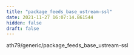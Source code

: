 ```yaml
---
title: "package_feeds_base_ustream-ssl"
date: 2021-11-27 16:07:14.861544
hidden: false
draft: false
---
```


ath79/generic/package_feeds_base_ustream-ssl

